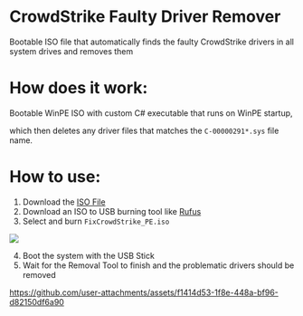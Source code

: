# CrowdStrike Faulty Driver Remover

Bootable ISO file that automatically finds the faulty CrowdStrike drivers in all system drives and removes them

# How does it work:

Bootable WinPE ISO with custom C# executable that runs on WinPE startup,

which then deletes any driver files that matches the `C-00000291*.sys` file name.

# How to use:

1. Download the [ISO File](https://github.com/rainxh11/CrowdStrikeRemover/releases/download/latest/FixCrowdStrike_PE.iso)
2. Download an ISO to USB burning tool like [Rufus](https://github.com/pbatard/rufus/releases/download/v4.5/rufus-4.5.exe)
3. Select and burn `FixCrowdStrike_PE.iso`

![](https://github.com/user-attachments/assets/6bebeb7a-5eb4-47c9-9f6d-58c201f3af8d)

4. Boot the system with the USB Stick
5. Wait for the Removal Tool to finish and the problematic drivers should be removed

https://github.com/user-attachments/assets/f1414d53-1f8e-448a-bf96-d82150df6a90
